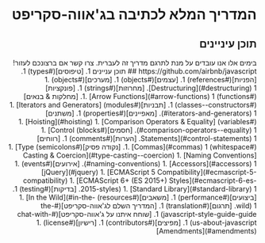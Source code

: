 <div dir='rtl' align='right' style="    list-style-type: none;">
  <h1>המדריך המלא לכתיבה בג'אווה-סקריפט</h1p>
  <h2>תוכן עיניינים</h2>
בימים אלו אנו עובדים על מנת לתרגם מדריך זה לעברית. צרו קשר אם ברצונכם לעזור!
https://github.com/airbnb/javascript
## תוכן עניינים
  1. [טיפוסים](#types)
  1. [הפניות](#references)
  1. [עצמים](#objects)
  1. [מערכים](#objects)
  1. [Destructuring](#destructuring)
  1. [מחרוזות](#strings)
  1. [פונקציות](#functions)
  1. [Arrow Functions](#arrow-functions)
  1. [מחלקות & בנאים](#classes--constructors)
  1. [תבניות](#modules)
  1. [Iterators and Generators](#iterators-and-generators)
  1. [מאפיינים](#properties)
  1. [משתנים](#variables)
  1. [Hoisting](#hoisting)
  1. [Comparison Operators & Equality](#comparison-operators--equality)
  1. [חסמים](#blocks)
  1. [Control Statements](#control-statements)
  1. [הערות](#comments)
  1. [רווחים](#whitespace)
  1. [Commas](#commas)
  1. [נקודה פסיק](#semicolons)
  1. [Type Casting & Coercion](#type-casting--coercion)
  1. [Naming Conventions](#naming-conventions)
  1. [Accessors](#accessors)
  1. [אירועים](#events)
  1. [jQuery](#jquery)
  1. [ECMAScript 5 Compatibility](#ecmascript-5-compatibility)
  1. [ECMAScript 6+ (ES 2015+) Styles](#ecmascript-6-es-2015-styles)
  1. [Standard Library](#standard-library)
  1. [בדיקות](#testing)
  1. [ביצועים](#performance)
  1. [משאבים](#resources)
  1. [In the Wild](#in-the-wild)
  1. [תרגום](#translation)
  1. [המדריך השלם לג'אווה-סקריפט](#the-javascript-style-guide-guide)
  1. [שוחח איתנו על ג'אווה-סקריפט](#chat-with-us-about-javascript)
  1. [מפיצים](#contributors)
  1. [רישיון](#license)
  1. [Amendments](#amendments)


</div>
